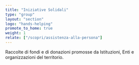 ```yaml
---
title: "Iniziative Solidali"
type: "group"
layout: "section"
logo: "hands-helping"
promote_to_home: true
weight: 1
relate: ["/scopri/assistenza-alla-persona"]
---
```


Raccolte di fondi e di donazioni promosse da Istituzioni, Enti e organizzazioni del territorio.
